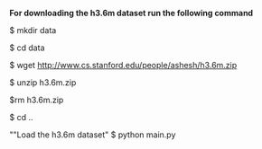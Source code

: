 
**For downloading the h3.6m dataset run the following command**

$ mkdir data

$ cd data

$ wget http://www.cs.stanford.edu/people/ashesh/h3.6m.zip

$ unzip h3.6m.zip

$rm h3.6m.zip

$ cd ..

""Load the h3.6m dataset"
$ python main.py
